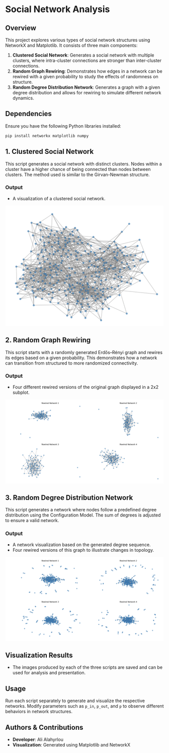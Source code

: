 # Social Network Analysis

## Overview

This project explores various types of social network structures using NetworkX and Matplotlib. It consists of three main components:

1. **Clustered Social Network**: Generates a social network with multiple clusters, where intra-cluster connections are stronger than inter-cluster connections.
2. **Random Graph Rewiring**: Demonstrates how edges in a network can be rewired with a given probability to study the effects of randomness on structure.
3. **Random Degree Distribution Network**: Generates a graph with a given degree distribution and allows for rewiring to simulate different network dynamics.

## Dependencies

Ensure you have the following Python libraries installed:

```bash
pip install networkx matplotlib numpy
```

## 1. Clustered Social Network

This script generates a social network with distinct clusters. Nodes within a cluster have a higher chance of being connected than nodes between clusters. The method used is similar to the Girvan-Newman structure.

### Output

- A visualization of a clustered social network.

![Clustered Social Network](./assets/social_network_output.png)

## 2. Random Graph Rewiring

This script starts with a randomly generated Erdős–Rényi graph and rewires its edges based on a given probability. This demonstrates how a network can transition from structured to more randomized connectivity.

### Output

- Four different rewired versions of the original graph displayed in a 2x2 subplot.

![Random Graph Rewiring](./assets/rewired_output.png)

## 3. Random Degree Distribution Network

This script generates a network where nodes follow a predefined degree distribution using the Configuration Model. The sum of degrees is adjusted to ensure a valid network.

### Output

- A network visualization based on the generated degree sequence.
- Four rewired versions of this graph to illustrate changes in topology.

![Random Degree Distribution Network](./assets/random_degree_output.png)

## Visualization Results

- The images produced by each of the three scripts are saved and can be used for analysis and presentation.

## Usage

Run each script separately to generate and visualize the respective networks. Modify parameters such as `p_in`, `p_out`, and `p` to observe different behaviors in network structures.

## Authors & Contributions

- **Developer**: Ali Alahyrlou
- **Visualization**: Generated using Matplotlib and NetworkX
